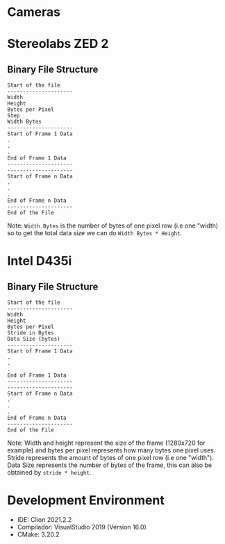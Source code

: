 # Cameras

# Stereolabs ZED 2
## Binary File Structure
```
Start of the file
---------------------
Width
Height
Bytes per Pixel
Step
Width Bytes
---------------------
Start of Frame 1 Data 
.
.
.
End of Frame 1 Data
---------------------
---------------------
Start of Frame n Data 
.
.
.
End of Frame n Data
---------------------
End of the File 
```

Note: `Width Bytes` is the number of bytes of one pixel row (i.e one "width) 
so to get the total  data size we can do `Width Bytes * Height`.

# Intel D435i
## Binary File Structure
```
Start of the file
---------------------
Width
Height
Bytes per Pixel
Stride in Bytes
Data Size (bytes)
---------------------
Start of Frame 1 Data 
.
.
.
End of Frame 1 Data
---------------------
---------------------
Start of Frame n Data 
.
.
.
End of Frame n Data
---------------------
End of the File 
```

Note: Width and height represent the size of the frame (1280x720 for example)
and bytes per pixel represents how many bytes one pixel uses. Stride represents
the amount of bytes of one pixel row (i.e one "width"). Data Size represents the
number of bytes of the frame, this can also be obtained by `stride * height`.


# Development Environment
 - IDE: Clion 2021.2.2
 - Compilador: VisualStudio 2019 (Version 16.0)
 - CMake: 3.20.2